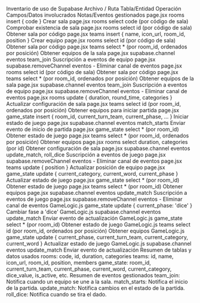 Inventario de uso de Supabase
Archivo / Ruta	Tabla/Entidad	Operación	Campos/Datos involucrados	Notas/Eventos gestionados
page.jsx	rooms	insert	{ code }	Crear sala
page.jsx	rooms	select	code (por código de sala)	Comprobar existencia de sala
page.jsx	rooms	select	id (por código de sala)	Obtener sala por código
page.jsx	teams	insert	{ name, icon_url, room_id, position }	Crear equipo
page.jsx	rooms	select	id (por código de sala)	Obtener sala por código
page.jsx	teams	select	* (por room_id, ordenados por posición)	Obtener equipos de la sala
page.jsx	supabase.channel	eventos	team_join	Suscripción a eventos de equipo
page.jsx	supabase.removeChannel	eventos	-	Eliminar canal de eventos
page.jsx	rooms	select	id (por código de sala)	Obtener sala por código
page.jsx	teams	select	* (por room_id, ordenados por posición)	Obtener equipos de la sala
page.jsx	supabase.channel	eventos	team_join	Suscripción a eventos de equipo
page.jsx	supabase.removeChannel	eventos	-	Eliminar canal de eventos
page.jsx	rooms	update	{ duration, round_time, categories }	Actualizar configuración de sala
page.jsx	teams	select	id (por room_id, ordenados por posición)	Obtener equipos para iniciar partida
page.jsx	game_state	insert	{ room_id, current_turn_team, current_phase, ... }	Iniciar estado de juego
page.jsx	supabase.channel	eventos	match_starts	Enviar evento de inicio de partida
page.jsx	game_state	select	* (por room_id)	Obtener estado de juego
page.jsx	teams	select	* (por room_id, ordenados por posición)	Obtener equipos
page.jsx	rooms	select	duration, categories (por id)	Obtener configuración de sala
page.jsx	supabase.channel	eventos	update_match, roll_dice	Suscripción a eventos de juego
page.jsx	supabase.removeChannel	eventos	-	Eliminar canal de eventos
page.jsx	teams	update	{ position }	Actualizar posición de equipo
page.jsx	game_state	update	{ current_category, current_word, current_phase }	Actualizar estado de juego
page.jsx	game_state	select	* (por room_id)	Obtener estado de juego
page.jsx	teams	select	* (por room_id)	Obtener equipos
page.jsx	supabase.channel	eventos	update_match	Suscripción a eventos de juego
page.jsx	supabase.removeChannel	eventos	-	Eliminar canal de eventos
GameLogic.js	game_state	update	{ current_phase: 'dice' }	Cambiar fase a 'dice'
GameLogic.js	supabase.channel	eventos	update_match	Enviar evento de actualización
GameLogic.js	game_state	select	* (por room_id)	Obtener estado de juego
GameLogic.js	teams	select	id (por room_id, ordenados por posición)	Obtener equipos
GameLogic.js	game_state	update	{ current_phase, current_turn_team, current_category, current_word }	Actualizar estado de juego
GameLogic.js	supabase.channel	eventos	update_match	Enviar evento de actualización
Resumen de tablas y datos usados
rooms: code, id, duration, categories
teams: id, name, icon_url, room_id, position, members
game_state: room_id, current_turn_team, current_phase, current_word, current_category, dice_value, is_active, etc.
Resumen de eventos gestionados
team_join: Notifica cuando un equipo se une a la sala.
match_starts: Notifica el inicio de la partida.
update_match: Notifica cambios en el estado de la partida.
roll_dice: Notifica cuando se tira el dado.